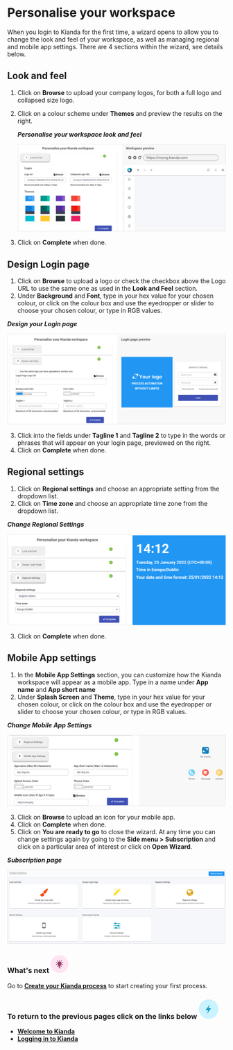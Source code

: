 # Personalise your workspace

When you login to Kianda for the first time, a wizard opens to allow you to change the look and feel of your workspace, as well as managing regional and mobile app settings. There are 4 sections within the wizard, see details below.



## Look and feel 

1. Click on **Browse** to upload your company logos, for both a full logo and collapsed size logo. 

1. Click on a colour scheme under **Themes** and preview the results on the right.

   ***Personalise your workspace look and feel***

   ![Look and feel edit](images/lookandfeelPS_copy.png)
   
3. Click on **Complete** when done.

   

## Design Login page 

1. Click on **Browse** to upload a logo or check the checkbox above the Logo URL to use the same one as used in the **Look and Feel** section.
2. Under **Background** and **Font**, type in your hex value for your chosen colour, or click on the colour box and use the eyedropper or slider to choose your chosen colour, or type in RGB values.

***Design your Login page***

![Design login page](images/designloginPS_copy.png)

3. Click into the fields under **Tagline 1** and **Tagline 2** to type in the words or phrases that will appear on your login page, previewed on the right.
4. Click on **Complete** when done.



## Regional settings 

1. Click on **Regional settings** and choose an appropriate setting from the dropdown list.
2. Click on **Time zone** and choose an appropriate time zone from the dropdown list.

***Change Regional Settings***

![Regional settings](images/regionalsettings_copy.png)

3. Click on **Complete** when done.



## Mobile App settings 

1. In the **Mobile App Settings** section, you can customize how the Kianda workspace will appear as a mobile app. Type in a name under **App name** and **App short name**
2. Under **Splash Screen** and **Theme**, type in your hex value for your chosen colour, or click on the colour box and use the eyedropper or slider to choose your chosen colour, or type in RGB values.

***Change Mobile App Settings***

![Mobile App settings](images/mobileapp_copy.png)

3. Click on **Browse** to upload an icon for your mobile app.
4. Click on  **Complete** when done.
5. Click on **You are ready to go** to close the wizard. At any time you can change settings again by going to the **Side menu > Subscription** and click on a particular area of interest or click on **Open Wizard**.

***Subscription page***

![Subscription settings](images/subscription_copy.png)



### What's next  ![Idea icon](images/18.png) ###

Go to **[Create your Kianda process](getting-started/create_process.md)** to start creating your first process.



### **To return to the previous pages click on the links below** ![Lightning icon](images/10.png)

- **[Welcome to Kianda](getting-started/readme.md)**
- **[Logging in to Kianda](getting-started/logging_in.md)**

